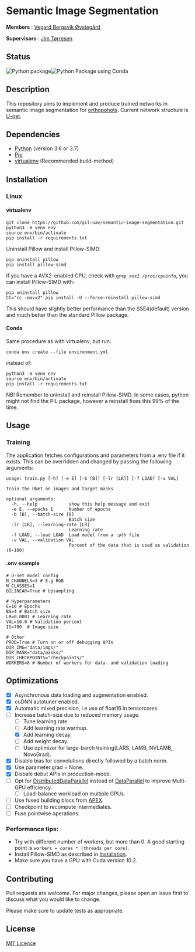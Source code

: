 # Semantic Image Segmentation
**Members** : <a href="https://github.com/vegovs">Vegard Bergsvik Øvstegård</a>

**Supervisors** : <a href="https://www.mn.uio.no/ifi/personer/vit/jimtoer/">Jim Tørresen</a>

## Status
![Python package](https://github.com/gil-uav/semantic-image-segmentation/workflows/Python%20package/badge.svg?branch=master)![Python Package using Conda](https://github.com/gil-uav/semantic-image-segmentation/workflows/Python%20Package%20using%20Conda/badge.svg)

## Description

This repository aims to implement and produce trained networks in semantic image segmentation for
[orthopohots](https://www.sciencedirect.com/topics/earth-and-planetary-sciences/orthophoto).
Current network structure is [U-net](https://lmb.informatik.uni-freiburg.de/people/ronneber/u-net/).

## Dependencies
* [Python](https://www.python.org/) (version 3.6 or 3.7)
* [Pip](https://virtualenv.pypa.io/en/latest/)
* [virtualenv](https://virtualenv.pypa.io/en/latest/) (Recommended build-method)

## Installation

### Linux

#### virtualenv

```console
git clone https://github.com/gil-uav/semantic-image-segmentation.git
python3 -m venv env
source env/bin/activate
pip install -r requirements.txt
```
Uninstall Pillow and install Pillow-SIMD:
```console
pip uninstall pillow
pip install pillow-simd
```
If you have a AVX2-enabled CPU, check with `grep avx2 /proc/cpuinfo`, you can install Pillow-SIMD with:
```console
pip uninstall pillow
CC="cc -mavx2" pip install -U --force-reinstall pillow-simd
```
This should have slightly better performance than the SSE4(default) version and much better than the standard Pillow
 package.

#### Conda

Same procedure as with virtualenv, but run:
```console
conda env create --file environment.yml
```
instead of:
```console
python3 -m venv env
source env/bin/activate
pip install -r requirements.txt
```

NB! Remember to uninstall and reinstall Pillow-SIMD. In some cases, python might not find the PIL
package, however a reinstall fixes this 99% of the time.

## Usage

### Training
The application fetches configurations and parameters from a .env file if it exists.
This can be overridden and changed by passing the following arguments:

```console
usage: train.py [-h] [-e E] [-b [B]] [-lr [LR]] [-f LOAD] [-v VAL]

Train the UNet on images and target masks

optional arguments:
  -h, --help            show this help message and exit
  -e E, --epochs E      Number of epochs
  -b [B], --batch-size [B]
                        Batch size
  -lr [LR], --learning-rate [LR]
                        Learning rate
  -f LOAD, --load LOAD  Load model from a .pth file
  -v VAL, --validation VAL
                        Percent of the data that is used as validation (0-100)
```

#### .env example
```
# U-net model config
N_CHANNELS=3 # E.g RGB
N_CLASSES=1
BILINEAR=True # Upsampling

# Hyperparameters
E=10 # Epochs
BS=4 # Batch size
LR=0.0001 # Learning rate
VAL=10.0 # Validation percent
IS=700  # Image size

# Other
PROD=True # Turn on or off debugging APIs
DIR_IMG="data/imgs/"
DIR_MASK="data/masks/"
DIR_CHECKPOINTS="checkpoints/"
WORKERS=8 # Number of workers for data- and validation loading
```

## Optimizations
- [x] Asynchronous data loading and augmentation enabled.
- [x] cuDNN autotuner enabled.
- [x] Automatic mixed precision, i.e use of float16 in tensorcores.
- [ ] Increase batch-size due to reduced memory usage.
    - [ ] Tune learning rate.
    - [ ] Add learning rate warmup.
    - [x] Add learning decay.
    - [ ] Add weight decay.
    - [ ] Use optimizer for large-barch training(LARS, LAMB, NVLAMB, NovoGrad).
- [x] Disable bias for convolutions directly followed by a batch norm.
- [x] Use parameter.grad = None.
- [x] Disbale debut APIs in production-mode.
- [ ] Opt for [DistributedDataParallel](https://pytorch.org/docs/stable/generated/torch.nn.parallel.DistributedDataParallel.html)
instead of [DataParallel](https://pytorch.org/docs/stable/generated/torch.nn.DataParallel.html) to improve Multi-GPU efficiency.
    - [ ] Load-balance workload on multiple GPUs.
- [ ] Use fused building blocs from [APEX](https://github.com/NVIDIA/apex).
- [ ] Checkpoint to recompute intermediates.
- [ ] Fuse pointwise operations.

### Performance tips:
* Try with different number of workers, but more than 0. A good starting point
is `workers = cores * (threads per core)`.
* Install Pillow-SIMD as described in [Installation](#installation).
* Make sure you have a GPU with Cuda version 10.2.

## Contributing
Pull requests are welcome. For major changes, please open an issue first to discuss what you would like to change.

Please make sure to update tests as appropriate.

## License
[MIT Licence](https://github.com/gil-uav/semantic-image-segmentation/blob/master/LICENSE)
